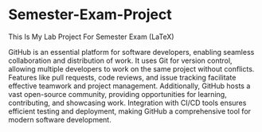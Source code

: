 # Semester-Exam-Project
This Is My Lab Project For Semester Exam (LaTeX)


GitHub is an essential platform for software developers, enabling seamless collaboration and distribution of work. It uses Git for version control, allowing multiple developers to work on the same project without conflicts. Features like pull requests, code reviews, and issue tracking facilitate effective teamwork and project management. Additionally, GitHub hosts a vast open-source community, providing opportunities for learning, contributing, and showcasing work. Integration with CI/CD tools ensures efficient testing and deployment, making GitHub a comprehensive tool for modern software development.
